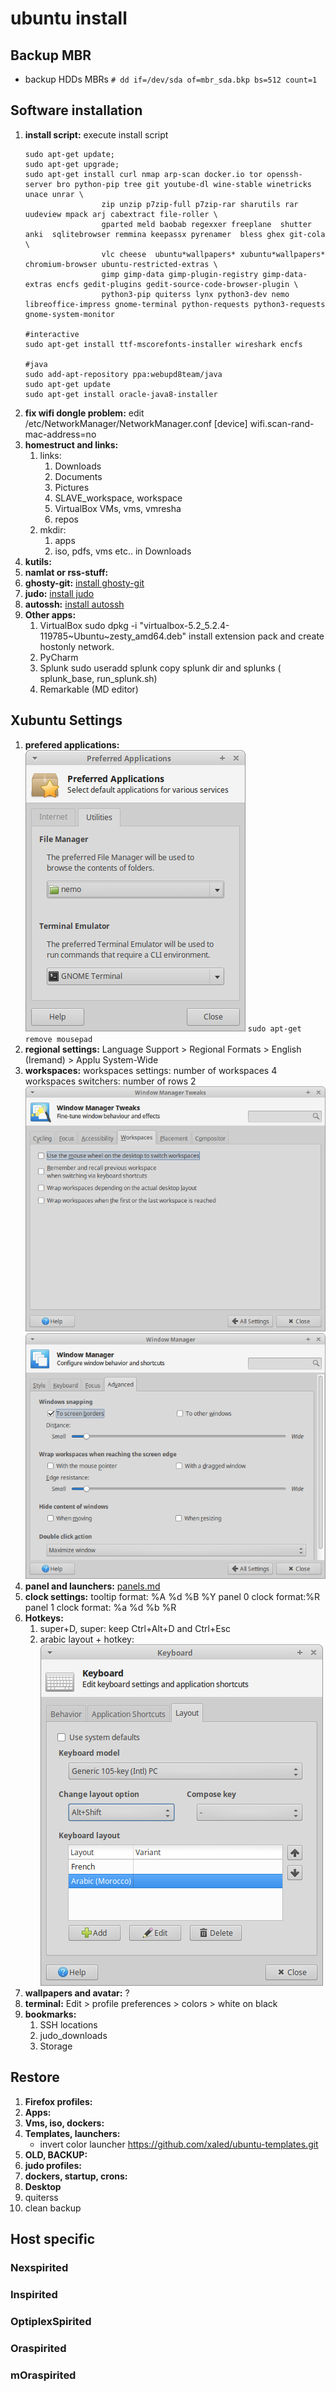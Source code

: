 # ubuntu install
## Backup MBR
- backup HDDs MBRs
`# dd if=/dev/sda of=mbr_sda.bkp bs=512 count=1`
## Software installation
1. **install script:**
	execute install script
	```shell
	sudo apt-get update;
	sudo apt-get upgrade;
	sudo apt-get install curl nmap arp-scan docker.io tor openssh-server bro python-pip tree git youtube-dl wine-stable winetricks unace unrar \
                     zip unzip p7zip-full p7zip-rar sharutils rar uudeview mpack arj cabextract file-roller \
                     gparted meld baobab regexxer freeplane  shutter  anki  sqlitebrowser remmina keepassx pyrenamer  bless ghex git-cola \
                     vlc cheese  ubuntu*wallpapers* xubuntu*wallpapers*  chromium-browser ubuntu-restricted-extras \
                     gimp gimp-data gimp-plugin-registry gimp-data-extras encfs gedit-plugins gedit-source-code-browser-plugin \
                     python3-pip quiterss lynx python3-dev nemo libreoffice-impress gnome-terminal python-requests python3-requests gnome-system-monitor 

	#interactive
	sudo apt-get install ttf-mscorefonts-installer wireshark encfs 
	
	#java
	sudo add-apt-repository ppa:webupd8team/java
	sudo apt-get update
	sudo apt-get install oracle-java8-installer
	```
1. **fix wifi dongle problem:**
	 edit  /etc/NetworkManager/NetworkManager.conf
		[device]
		wifi.scan-rand-mac-address=no
1. **homestruct and links:**
	1. links:
		1. Downloads
		1. Documents
		1. Pictures
		1. SLAVE_workspace, workspace
		1. VirtualBox VMs, vms,  vmresha
		1. repos
	1. mkdir:
		1. apps
		1. iso,  pdfs, vms etc.. in Downloads
1. **kutils:**
1. **namlat or rss-stuff:**
1. **ghosty-git:**
	[install ghosty-git](https://github.com/xaled/ghosty-git/blob/master/INSTALL.md "install ghosty-git")
1. **judo:**
	[install judo](# "install judo")
1. **autossh:**
	[install autossh](# "install autossh")
1. **Other apps:**
	1. VirtualBox
			sudo dpkg -i "virtualbox-5.2_5.2.4-119785~Ubuntu~zesty_amd64.deb"
		install  extension pack and create hostonly network.
	1. PyCharm
	1. Splunk
			 sudo  useradd splunk
		 copy splunk dir and splunks ( splunk_base, run_splunk.sh)
	1. Remarkable (MD editor)

## Xubuntu Settings
1. **prefered applications:**
	![prefered apps](images/Preferred%20Applications_002.png)
	`sudo apt-get remove mousepad`
1. **regional settings:**
	Language Support > Regional Formats > English (Iremand) > Applu System-Wide
1. **workspaces:**
	workspaces settings: number of workspaces 4
	workspaces switchers: number of rows 2
![workspaces_tweaks](images/Window%20Manager%20Tweaks_003.png)
![workspaces_windows_manager](images/Window%20Manager_004.png)
1. **panel and launchers:**
	[panels.md](panels.md)
1. **clock settings:**
	tooltip format: %A %d %B %Y
	panel 0 clock format:%R
	panel 1 clock format: %a %d %b %R
1. **Hotkeys:**
	1. super+D, super:
		keep Ctrl+Alt+D and Ctrl+Esc
	1. arabic layout + hotkey:
![Keyboard_005.png](images/Keyboard_005.png)
1. **wallpapers and avatar:**
	?
1. **terminal:**
	Edit > profile preferences > colors > white on black
1. **bookmarks:**
	1. SSH locations
	1. judo_downloads
	1. Storage
## Restore
1. **Firefox profiles:**
1. **Apps:**
1. **Vms, iso, dockers:**
1. **Templates, launchers:**
	- invert color launcher
	https://github.com/xaled/ubuntu-templates.git
1. **OLD, BACKUP:**
1. **judo profiles:**
1. **dockers, startup, crons:**
1. **Desktop**
1.  quiterss
1. clean backup

## Host specific
### Nexspirited
### Inspirited
### OptiplexSpirited
### Oraspirited
### mOraspirited
